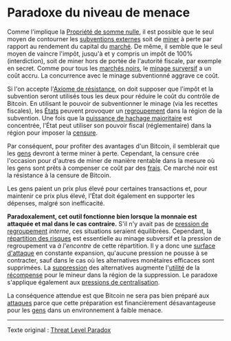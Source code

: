 Paradoxe du niveau de menace
============================

Comme l'implique la [Propriété de somme nulle](ch032-zero-sum-property.md), il est possible que le seul moyen de contourner les [subventions externes](https://fr.wikipedia.org/wiki/Subvention) soit de [miner](ch101-glossary.md#mine) à perte par rapport au rendement du capital du [marché](ch101-glossary.md#marché). De même, il semble que le seul moyen de vaincre l'impôt, jusqu'à et y compris un impôt de 100% (interdiction), soit de miner hors de portée de l'autorité fiscale, par exemple en secret. Comme pour tous les [marchés noirs](https://fr.wikipedia.org/wiki/March%C3%A9_noir), le [minage surversif](https://www.theatlantic.com/magazine/archive/2017/09/big-in-venezuela/534177) a un coût accru. La concurrence avec le minage subventionné aggrave ce coût.

Si l'on accepte l'[Axiome de résistance](ch004-axiom-of-resistance.md), on doit supposer que l'impôt et la subvention seront utilisés tous les deux pour réduire le coût du contrôle de Bitcoin. En utilisant le pouvoir de subventionner le minage (via les recettes fiscales), les [États](ch101-glossary.md#état) peuvent provoquer un [regroupement](ch101-glossary.md#regroupement) dans la région de la subvention. Une fois que la [puissance de hachage majoritaire](ch101-glossary.md#puissance-de-hachage-majoritaire) est concentrée, l'État peut utiliser son pouvoir fiscal (réglementaire) dans la région pour imposer la [censure](ch101-glossary.md#censure).

Par conséquent, pour profiter des avantages d'un Bitcoin, il semblerait que les [gens](ch101-glossary.md#personne) devront à terme miner à perte. Cependant, la censure crée l'occasion pour d'autres de miner de manière rentable dans la mesure où les gens sont prêts à compenser ce coût par des [frais](ch101-glossary.md#frais). Ce marché noir est la résistance à la censure de Bitcoin.

Les gens paient un prix plus élevé pour certaines transactions et, pour maintenir ce prix plus élevé, l'État doit également en supporter les dépenses, malgré son inefficacité.

**Paradoxalement, cet outil fonctionne bien lorsque la monnaie est attaquée et mal dans le cas contraire.** S'il n'y avait pas de [pression de regroupement](ch039-pooling-pressure-risk.md) *interne*, ces situations seraient équilibrées. Cependant, la [répartition des risques](ch016-risk-sharing-principle.md) est essentielle au minage subversif et la pression de regroupement va *à l'encontre* de cette répartition. Il y a donc une [surface d'attaque](https://fr.wikipedia.org/wiki/Surface_d%27attaque) en constante expansion, qu'aucune pression ne pousse à se contracter, sauf dans le cas où les alternatives monétaires efficaces sont supprimées. La [suppression](https://fr.wikipedia.org/wiki/Contr%C3%B4le_des_changes) des alternatives augmente l'[utilité](ch101-glossary.md#utilité) de la [récompense](ch101-glossary.md#récompense) pour le mineur dans la région de la suppression. Le paradoxe s'applique également aux [pressions de centralisation](ch038-centralization-risk.md).

La conséquence attendue est que Bitcoin ne sera pas bien préparé aux [attaques](ch101-glossary.md#attaque) parce que cette préparation est financièrement désavantageuse pour les [gens](ch101-glossary.md#personne) dans un environnement à faible menace.

---

Texte original : [Threat Level Paradox](https://github.com/libbitcoin/libbitcoin-system/wiki/Threat-Level-Paradox)